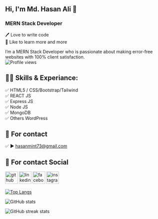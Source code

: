 ## Hi, I'm Md. Hasan Ali 👋
### MERN Stack Developer
<p>
🖊️ Love to write code <br> 
🎤 Like to learn more and more </p> 


I’m a MERN Stack Developer who is passionate about making error-free websites with 100% client satisfaction.  
![Profile views](https://gpvc.arturio.dev/hasanmint)  

## 👨‍💻 Skills & Experiance: 
✅ HTML5 / CSS/Bootstrap/Tailwind <br> 
✅ REACT JS  <br>
✅ Express JS <br>
✅ Node JS <br>
✅ MongoDB <br>
✅ Others WordPress

## 📧 For contact 
✅  ► hasanmint73@gmail.com

## 📧 For contact Social

[<img src='https://cdn.jsdelivr.net/npm/simple-icons@3.0.1/icons/github.svg' alt='github' height='40'>](https://github.com/hasanmint)  [<img src='https://cdn.jsdelivr.net/npm/simple-icons@3.0.1/icons/linkedin.svg' alt='linkedin' height='40'>](https://www.linkedin.com/in/md-hasan-ali-928184b6/)  [<img src='https://cdn.jsdelivr.net/npm/simple-icons@3.0.1/icons/facebook.svg' alt='facebook' height='40'>](https://www.facebook.com/hasanmint)  [<img src='https://cdn.jsdelivr.net/npm/simple-icons@3.0.1/icons/instagram.svg' alt='instagram' height='40'>](https://www.instagram.com/hasanmint73/)  

[![Top Langs](https://github-readme-stats.vercel.app/api/top-langs/?username=hasanmint)](https://github.com/anuraghazra/github-readme-stats)

![GitHub stats](https://github-readme-stats.vercel.app/api?username=hasanmint&show_icons=true&count_private=true)  

![GitHub streak stats](https://github-readme-streak-stats.herokuapp.com/?user=hasanmint)  


